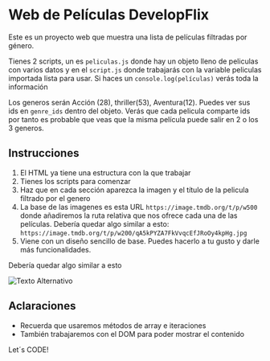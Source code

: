 # Web de Películas DevelopFlix

Este es un proyecto web que muestra una lista de películas filtradas por género.

Tienes 2 scripts, un es `peliculas.js` donde hay un objeto lleno de peliculas con varios datos y en el `script.js` donde trabajarás con la variable peliculas importada lista para usar. Si haces un `console.log(películas)` verás toda la información

Los generos serán Acción (28), thriller(53), Aventura(12). Puedes ver sus ids en `genre_ids` dentro del objeto. Verás que cada pelicula comparte ids por tanto es probable que veas que la misma película puede salir en 2 o los 3 generos.

## Instrucciones

1. El HTML ya tiene una estructura con la que trabajar
2. Tienes los scripts para comenzar
3. Haz que en cada sección aparezca la imagen y el título de la pelicula filtrado por el genero
4. La base de las imagenes es esta URL `https://image.tmdb.org/t/p/w500` donde añadiremos la ruta relativa que nos ofrece cada una de las películas. Debería quedar algo similar a esto: `https://image.tmdb.org/t/p/w200/qA5kPYZA7FkVvqcEfJRoOy4kpHg.jpg`
5. Viene con un diseño sencillo de base. Puedes hacerlo a tu gusto y darle más funcionalidades.

Debería quedar algo similar a esto

![Texto Alternativo](./img/developfix.png)

## Aclaraciones
- Recuerda que usaremos métodos de array e iteraciones
- También trabajaremos con el DOM para poder mostrar el contenido

Let´s CODE!